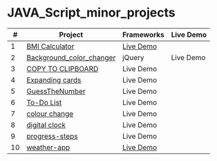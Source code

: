 # JAVA_Script_minor_projects
| #  | Project |Frameworks| Live Demo  |
|-------|-----|----|------------|
|  1 | [BMI Calculator](https://github.com/sudhanshusingh07/JAVA_Script_minor_projects/tree/main/BMI%20Calculator)  | [Live Demo](http://java-script-minor-projects.vercel.app/) 
| 2 | [Background_color_changer](https://github.com/sudhanshusingh07/JAVA_Script_minor_projects/tree/main/Background_color_changer)|jQuery |Live Demo|
| 3 | [COPY TO CLIPBOARD](https://github.com/sudhanshusingh07/JAVA_Script_minor_projects/tree/main/COPY%20TO%20CLIPBOARD) |Live Demo|
| 4 | [Expanding cards](https://github.com/sudhanshusingh07/JAVA_Script_minor_projects/tree/main/Expanding%20cards) |Live Demo|
| 5 | [GuessTheNumber](https://github.com/sudhanshusingh07/JAVA_Script_minor_projects/tree/main/GuessTheNumber) |Live Demo|
| 6 | [To-Do List](https://github.com/sudhanshusingh07/JAVA_Script_minor_projects/tree/main/To-Do%20List) |Live Demo|
| 7 | [colour change](https://github.com/sudhanshusingh07/JAVA_Script_minor_projects/tree/main/colour%20change) |Live Demo|
| 8 | [digital clock](https://github.com/sudhanshusingh07/JAVA_Script_minor_projects/tree/main/digital%20clock) |Live Demo|
| 9 | [progress-steps](https://github.com/sudhanshusingh07/JAVA_Script_minor_projects/tree/main/progress-steps) |Live Demo|
| 10 | [weather-app](https://github.com/sudhanshusingh07/JAVA_Script_minor_projects/tree/main/weather-app) |[Live Demo](https://weather-app-xi-blond-44.vercel.app/)|

